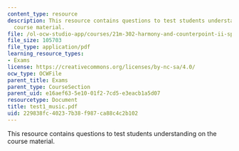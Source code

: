 ```yaml
---
content_type: resource
description: This resource contains questions to test students understanding on the
  course material.
file: /ol-ocw-studio-app/courses/21m-302-harmony-and-counterpoint-ii-spring-2005/229838fc40237b38f987ca88c4c2b102_test1_music.pdf
file_size: 105703
file_type: application/pdf
learning_resource_types:
- Exams
license: https://creativecommons.org/licenses/by-nc-sa/4.0/
ocw_type: OCWFile
parent_title: Exams
parent_type: CourseSection
parent_uid: e16aef63-5e10-01f2-7cd5-e3eacb1a5d07
resourcetype: Document
title: test1_music.pdf
uid: 229838fc-4023-7b38-f987-ca88c4c2b102
---
```

This resource contains questions to test students understanding on the course material.